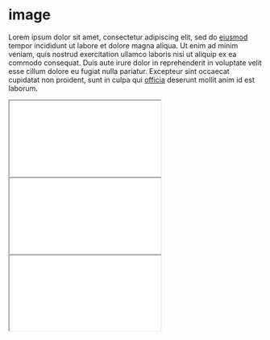 <style>@import "components.css";</style>

# image

Lorem ipsum dolor sit amet, consectetur adipiscing elit, sed do [eiusmod](/zoomto/iframe1/1055,880,380,221) tempor incididunt ut labore et dolore magna aliqua. Ut enim ad minim veniam, quis nostrud exercitation ullamco laboris nisi ut aliquip ex ea commodo consequat. Duis aute irure dolor in reprehenderit in voluptate velit esse cillum dolore eu fugiat nulla pariatur. Excepteur sint occaecat cupidatat non proident, sunt in culpa qui [officia](zoomto/iframe2/582,1231,758,473) deserunt mollit anim id est laborum.

<iframe
  id="iframe1"
  src="image/?src=wc:017_Great_blue_turaco_at_Kibale_forest_National_Park_Photo_by_Giles_Laurent.jpg&annos=gh:rsnyder/image-viewer/main/annotations/1d111ead.json&caption=Custom+caption&cover"
  class="medium center box-shadow"
  allowfullscreen
></iframe>

<iframe
  id="iframe2"
  src="image/?src=gh:rsnyder/media/Bird.jpg&cover"
  class="center box-shadow"
  allowfullscreen
></iframe>

<iframe
  src="image/?src=https://commons.wikimedia.org/wiki/Commons:Picture_of_the_day#/media/File:003_Olive-bellied_Sunbird_in_flight_at_Kibale_forest_National_Park_Photo_by_Giles_Laurent.jpg"
  class="center box-shadow"
  allowfullscreen
></iframe>